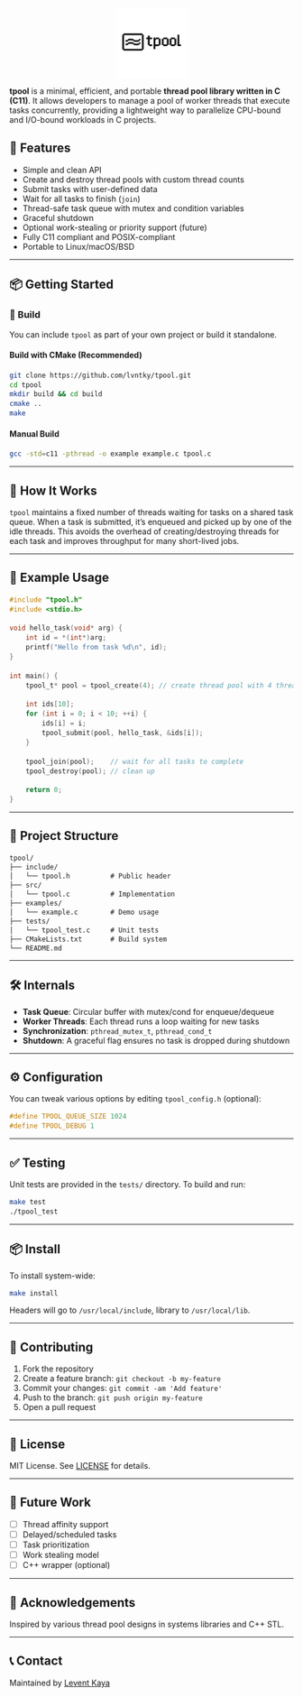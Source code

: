 <img src="./docs/logo.png"
     alt="logo"
     style="display: block; margin-left: auto; margin-right: auto; width: 25%;" />

**tpool** is a minimal, efficient, and portable **thread pool library written in C (C11)**. It allows developers to manage a pool of worker threads that execute tasks concurrently, providing a lightweight way to parallelize CPU-bound and I/O-bound workloads in C projects.

## 🚀 Features

- Simple and clean API
- Create and destroy thread pools with custom thread counts
- Submit tasks with user-defined data
- Wait for all tasks to finish (`join`)
- Thread-safe task queue with mutex and condition variables
- Graceful shutdown
- Optional work-stealing or priority support (future)
- Fully C11 compliant and POSIX-compliant
- Portable to Linux/macOS/BSD

---

## 📦 Getting Started

### 🔧 Build

You can include `tpool` as part of your own project or build it standalone.

#### Build with CMake (Recommended)

```bash
git clone https://github.com/lvntky/tpool.git
cd tpool
mkdir build && cd build
cmake ..
make
```

#### Manual Build

```bash
gcc -std=c11 -pthread -o example example.c tpool.c
```

---

## 🧠 How It Works

`tpool` maintains a fixed number of threads waiting for tasks on a shared task queue. When a task is submitted, it’s enqueued and picked up by one of the idle threads. This avoids the overhead of creating/destroying threads for each task and improves throughput for many short-lived jobs.

---

## 🧪 Example Usage

```c
#include "tpool.h"
#include <stdio.h>

void hello_task(void* arg) {
    int id = *(int*)arg;
    printf("Hello from task %d\n", id);
}

int main() {
    tpool_t* pool = tpool_create(4); // create thread pool with 4 threads

    int ids[10];
    for (int i = 0; i < 10; ++i) {
        ids[i] = i;
        tpool_submit(pool, hello_task, &ids[i]);
    }

    tpool_join(pool);    // wait for all tasks to complete
    tpool_destroy(pool); // clean up

    return 0;
}
```

---

## 📁 Project Structure

```
tpool/
├── include/
│   └── tpool.h          # Public header
├── src/
│   └── tpool.c          # Implementation
├── examples/
│   └── example.c        # Demo usage
├── tests/
│   └── tpool_test.c     # Unit tests
├── CMakeLists.txt       # Build system
└── README.md
```

---

## 🛠 Internals

- **Task Queue**: Circular buffer with mutex/cond for enqueue/dequeue  
- **Worker Threads**: Each thread runs a loop waiting for new tasks  
- **Synchronization**: `pthread_mutex_t`, `pthread_cond_t`  
- **Shutdown**: A graceful flag ensures no task is dropped during shutdown

---

## ⚙️ Configuration

You can tweak various options by editing `tpool_config.h` (optional):

```c
#define TPOOL_QUEUE_SIZE 1024
#define TPOOL_DEBUG 1
```

---

## ✅ Testing

Unit tests are provided in the `tests/` directory. To build and run:

```bash
make test
./tpool_test
```

---

## 📦 Install

To install system-wide:

```bash
make install
```

Headers will go to `/usr/local/include`, library to `/usr/local/lib`.

---

## 🤝 Contributing

1. Fork the repository  
2. Create a feature branch: `git checkout -b my-feature`  
3. Commit your changes: `git commit -am 'Add feature'`  
4. Push to the branch: `git push origin my-feature`  
5. Open a pull request

---

## 📄 License

MIT License. See [LICENSE](LICENSE) for details.

---

## 🧩 Future Work

- [ ] Thread affinity support  
- [ ] Delayed/scheduled tasks  
- [ ] Task prioritization  
- [ ] Work stealing model  
- [ ] C++ wrapper (optional)

---

## 💬 Acknowledgements

Inspired by various thread pool designs in systems libraries and C++ STL.

---

## 📞 Contact

Maintained by [Levent Kaya](https://github.com/lvntky)
